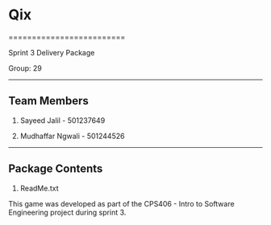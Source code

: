 # Qix
=========================

Sprint 3 Delivery Package

Group: 29

--------------------
Team Members
--------------------

1. Sayeed Jalil - 501237649

3. Mudhaffar Ngwali - 501244526

--------------------
Package Contents
--------------------

1. ReadMe.txt

This game was developed as part of the CPS406 - Intro to Software Engineering project during sprint 3.
